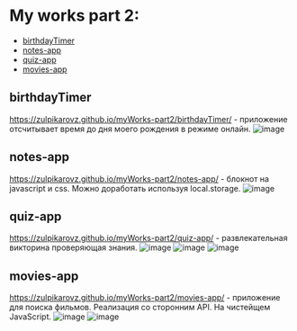 # My works part 2: 

- [birthdayTimer](#birthdayTimer)
- [notes-app](#notes-app)
- [quiz-app](#quiz-app)
- [movies-app](#movies-app)


## birthdayTimer <a name="birthdayTimer"></a>
https://zulpikarovz.github.io/myWorks-part2/birthdayTimer/ - приложение отсчитывает время до дня моего рождения в режиме онлайн.
![image](https://user-images.githubusercontent.com/45043894/138615750-e04894bb-a2e1-4cea-8259-f9963beb0c55.png)

## notes-app <a name="notes-app"></a>
https://zulpikarovz.github.io/myWorks-part2/notes-app/ - блокнот на javascript и css. Можно доработать используя local.storage.
![image](https://user-images.githubusercontent.com/45043894/138615908-2b2b20ce-7212-42bc-821d-13c970924332.png)

## quiz-app <a name="quiz-app"></a>
https://zulpikarovz.github.io/myWorks-part2/quiz-app/ - развлекательная викторина проверяющая знания.
![image](https://user-images.githubusercontent.com/45043894/138616017-f9b907df-7dd5-44e3-b11f-5c7e1c4e7b0b.png)
![image](https://user-images.githubusercontent.com/45043894/138616067-78eb3729-d39b-4479-a464-d57af3f948e5.png)
![image](https://user-images.githubusercontent.com/45043894/138616023-e2c7f8b6-0855-4ea8-a593-bc26541fca4d.png)

## movies-app <a name="movies-app"></a>
https://zulpikarovz.github.io/myWorks-part2/movies-app/ - приложение для поиска фильмов. Реализация со сторонним API. На чистейщем JavaScript.
![image](https://user-images.githubusercontent.com/45043894/138616177-e68bbed2-000f-4971-a88f-7c143b374e08.png)
![image](https://user-images.githubusercontent.com/45043894/138616204-18708a86-e70c-4d9a-88d1-4e82f35a9e7c.png)
